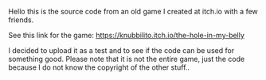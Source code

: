 Hello
this is the source code from an old game I created at itch.io with a few friends.

See this link for the game:
https://knubbilito.itch.io/the-hole-in-my-belly

I decided to upload it as a test and to see if the code can be used for something good.
Please note that it is not the entire game, just the code because I do not know the
copyright of the other stuff..

